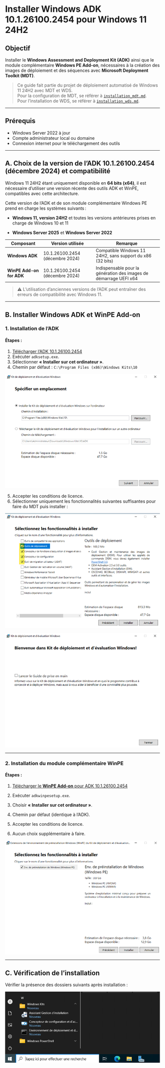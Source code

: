 # Installer Windows ADK 10.1.26100.2454 pour Windows 11 24H2  

## Objectif

Installer le **Windows Assessment and Deployment Kit (ADK)** ainsi que le module complémentaire **Windows PE Add-on**, nécessaires à la création des images de déploiement et des séquences avec **Microsoft Deployment Toolkit (MDT)**.

> Ce guide fait partie du projet de déploiement automatisé de Windows 11 24H2 avec MDT et WDS.  
> Pour la configuration de MDT, se référer à [`installation_mdt.md`](installation_mdt.md).  
> Pour l’installation de WDS, se référer à [`installation_wds.md`](https://github.com/MB7M/wds-pxe-proxmox/blob/56de0db88bb38679ed6aa2a60d64516de12031c3/docs/installation_wds.md).

---

## Prérequis

- Windows Server 2022 à jour
- Compte administrateur local ou domaine
- Connexion internet pour le téléchargement des outils

---

## A. Choix de la version de l’ADK 10.1.26100.2454 (décembre 2024) et compatibilité

Windows 11 24H2 étant uniquement disponible en **64 bits (x64)**, il est nécessaire d’utiliser une version récente des outils ADK et WinPE, compatibles avec cette architecture.  

Cette version de l’ADK et de son module complémentaire Windows PE prend en charge les systèmes suivants :

- **Windows 11, version 24H2** et toutes les versions antérieures prises en charge de Windows 10 et 11
    
- **Windows Server 2025** et **Windows Server 2022**

| Composant                | Version utilisée                | Remarque                                                          |
| ------------------------ | ------------------------------- | ----------------------------------------------------------------- |
| **Windows ADK**          | 10.1.26100.2454 (décembre 2024) | Compatible Windows 11 24H2, sans support du x86 (32 bits)         |
| **WinPE Add-on for ADK** | 10.1.26100.2454 (décembre 2024) | Indispensable pour la génération des images de démarrage UEFI x64 |


> ⚠️ L’utilisation d’anciennes versions de l’ADK peut entraîner des erreurs de compatibilité avec Windows 11.

---

## B. Installer Windows ADK et WinPE Add-on

### 1. Installation de l’ADK

#### Étapes :

1. [Télécharger l’ADK 10.1.26100.2454](https://go.microsoft.com/fwlink/?linkid=2289980)
2. Exécuter `adksetup.exe`.
3. Sélectionner **« Installer sur cet ordinateur »**.
4. Chemin par défaut : `C:\Program Files (x86)\Windows Kits\10`
       
![Sélection fonctionnalités ADK](/captures/adk_install.png)

5. Accepter les conditions de licence.
6. Sélectionner uniquement les fonctionnalités suivantes suffisantes pour faire du MDT puis installer :

![Sélection fonctionnalités ADK](/captures/adk_install_selection.png)


![Fin installation ADK](/captures/adk_install_finish.png)

---

### 2. Installation du module complémentaire WinPE

#### Étapes :

1. [Télécharger le **WinPE Add-on** pour ADK 10.1.26100.2454](https://go.microsoft.com/fwlink/?linkid=2289981)

2. Exécuter `adkwinpesetup.exe`.
3. Choisir **« Installer sur cet ordinateur »**.
4. Chemin par défaut (identique à l’ADK).
5. Accepter les conditions de licence.
6. Aucun choix supplémentaire à faire.

![Fin installation WinPE](/captures/winpe_install_finish.png)

---

## C. Vérification de l’installation

Vérifier la présence des dossiers suivants après installation :


![Fin installation WinPE](/captures/winpe_install_finish_dossiers.png)
